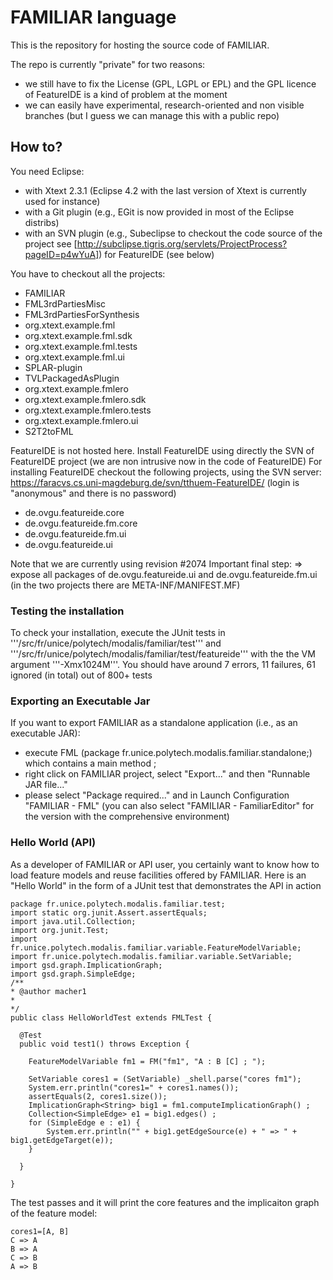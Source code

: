 FAMILIAR language
=================

This is the repository for hosting the source code of FAMILIAR. 

The repo is currently "private" for two reasons:
 * we still have to fix the License (GPL, LGPL or EPL) and the GPL licence of FeatureIDE is a kind of problem at the moment 
 * we can easily have experimental, research-oriented and non visible branches (but I guess we can manage this with a public repo)

## How to?


You need Eclipse: 
 * with Xtext 2.3.1 (Eclipse 4.2 with the last version of Xtext is currently used for instance)
 * with a Git plugin (e.g., EGit is now provided in most of the Eclipse distribs)
 * with an SVN plugin  (e.g., Subeclipse to checkout the code source of the project see [http://subclipse.tigris.org/servlets/ProjectProcess?pageID=p4wYuA]) for FeatureIDE (see below)

You have to checkout all the projects:

 * FAMILIAR
 * FML3rdPartiesMisc
 * FML3rdPartiesForSynthesis
 * org.xtext.example.fml
 * org.xtext.example.fml.sdk
 * org.xtext.example.fml.tests
 * org.xtext.example.fml.ui
 * SPLAR-plugin
 * TVLPackagedAsPlugin
 * org.xtext.example.fmlero
 * org.xtext.example.fmlero.sdk
 * org.xtext.example.fmlero.tests
 * org.xtext.example.fmlero.ui
 * S2T2toFML

FeatureIDE is not hosted here. 
Install FeatureIDE using directly the SVN of FeatureIDE project (we are non intrusive now in the code of FeatureIDE)
For installing FeatureIDE checkout the following projects, using the SVN server: https://faracvs.cs.uni-magdeburg.de/svn/tthuem-FeatureIDE/ (login is "anonymous" and there is no password)
 * de.ovgu.featureide.core
 * de.ovgu.featureide.fm.core
 * de.ovgu.featureide.fm.ui
 * de.ovgu.featureide.ui

Note that we are currently using revision #2074
Important final step: 
=> expose all packages of de.ovgu.featureide.ui and de.ovgu.featureide.fm.ui (in the two projects there are META-INF/MANIFEST.MF)

### Testing the installation

To check your installation, execute the JUnit tests in '''/src/fr/unice/polytech/modalis/familiar/test''' and '''/src/fr/unice/polytech/modalis/familiar/test/featureide'''
with the the VM argument '''-Xmx1024M'''.
You should have around 7 errors, 11 failures, 61 ignored (in total) out of 800+ tests


### Exporting an Executable Jar

If you want to export FAMILIAR as a standalone application (i.e., as an executable JAR): 
 * execute FML (package fr.unice.polytech.modalis.familiar.standalone;) which contains a main method ; 
 * right click on FAMILIAR project, select "Export..." and then "Runnable JAR file..."
 * please select "Package required..." and in Launch Configuration "FAMILIAR - FML" (you can also select "FAMILIAR - FamiliarEditor" for the version with the comprehensive environment)
  
### Hello World (API)

As a developer of FAMILIAR or API user, you certainly want to know how to load feature models and reuse facilities offered by FAMILIAR. 
Here is an "Hello World" in the form of a JUnit test that demonstrates the API in action



	package fr.unice.polytech.modalis.familiar.test;
	import static org.junit.Assert.assertEquals;
	import java.util.Collection;
	import org.junit.Test;
	import fr.unice.polytech.modalis.familiar.variable.FeatureModelVariable;
	import fr.unice.polytech.modalis.familiar.variable.SetVariable;
	import gsd.graph.ImplicationGraph;
	import gsd.graph.SimpleEdge;
	/**
	* @author macher1
	*
	*/
	public class HelloWorldTest extends FMLTest {
	  
	  @Test
	  public void test1() throws Exception {
	  	
	    FeatureModelVariable fm1 = FM("fm1", "A : B [C] ; ");
	    		
	    SetVariable cores1 = (SetVariable) _shell.parse("cores fm1");
	    System.err.println("cores1=" + cores1.names());
	    assertEquals(2, cores1.size());
	    ImplicationGraph<String> big1 = fm1.computeImplicationGraph() ;
	    Collection<SimpleEdge> e1 = big1.edges() ;
	    for (SimpleEdge e : e1) {
	      	System.err.println("" + big1.getEdgeSource(e) + " => " + big1.getEdgeTarget(e));
	    }
	  	    		
	  }
	
	}


The test passes and it will print the core features and the implicaiton graph of the feature model:

	cores1=[A, B]
	C => A
	B => A
	C => B
	A => B


